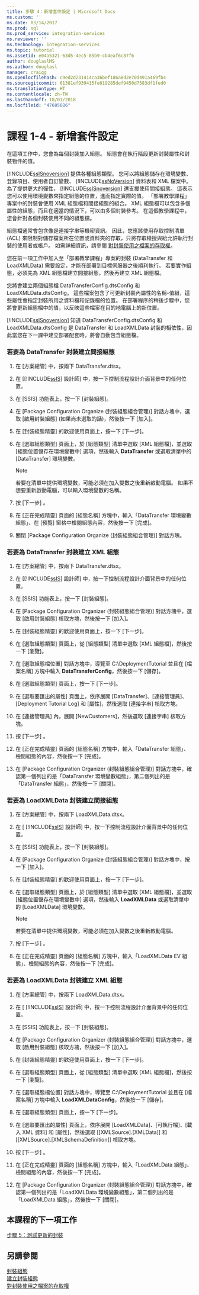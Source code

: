 ```yaml
---
title: 步驟 4：新增套件設定 | Microsoft Docs
ms.custom: ''
ms.date: 03/14/2017
ms.prod: sql
ms.prod_service: integration-services
ms.reviewer: ''
ms.technology: integration-services
ms.topic: tutorial
ms.assetid: e04a5321-63d5-4ec5-85b9-cb4eaf6c87f6
author: douglaslMS
ms.author: douglasl
manager: craigg
ms.openlocfilehash: c9ed2d231414ca36bef186a8d2e70d491a469fb4
ms.sourcegitcommit: 61381ef939415fe019285def9450d7583df1fed0
ms.translationtype: HT
ms.contentlocale: zh-TW
ms.lasthandoff: 10/01/2018
ms.locfileid: "47605686"
---
```

# <a name="lesson-1-4---adding-package-configurations"></a>課程 1-4 - 新增套件設定
在這項工作中，您會為每個封裝加入組態。 組態會在執行階段更新封裝屬性和封裝物件的值。  
  
[!INCLUDE[ssISnoversion](../includes/ssisnoversion-md.md)] 提供各種組態類型。 您可以將組態儲存在環境變數、登錄項目、使用者自訂變數、 [!INCLUDE[ssNoVersion](../includes/ssnoversion-md.md)] 資料表和 XML 檔案中。 為了提供更大的彈性， [!INCLUDE[ssISnoversion](../includes/ssisnoversion-md.md)] 還支援使用間接組態。 這表示您可以使用環境變數來指定組態的位置，進而指定實際的值。 「部署教學課程」專案中的封裝會使用 XML 組態檔和間接組態的組合。 XML 組態檔可以包含多個屬性的組態，而且在適當的情況下，可以由多個封裝參考。 在這個教學課程中，您會針對各個封裝使用不同的組態檔。  
  
組態檔通常會包含像是連接字串等機密資訊。 因此，您應該使用存取控制清單 (ACL) 來限制對儲存檔案所在位置或資料夾的存取，只將存取權授與給允許執行封裝的使用者或帳戶。 如需詳細資訊，請參閱 [對封裝使用之檔案的存取權](../integration-services/security/security-overview-integration-services.md#files)。  
  
您在前一項工作中加入至「部署教學課程」專案的封裝 (DataTransfer 和 LoadXMLData) 需要設定，才能在部署到目標伺服器之後順利執行。 若要實作組態，必須先為 XML 組態檔建立間接組態，然後再建立 XML 組態檔。  
  
您將會建立兩個組態檔 DataTransferConfig.dtsConfig 和 LoadXMLData.dtsConfig。 這些檔案包含了可更新封裝內屬性的名稱-值組，這些屬性會指定封裝所用之資料檔和記錄檔的位置。 在部署程序的稍後步驟中，您將會更新組態檔中的值，以反映這些檔案在目的地電腦上的新位置。  
  
[!INCLUDE[ssISnoversion](../includes/ssisnoversion-md.md)] 知道 DataTransferConfig.dtsConfig 和 LoadXMLData.dtsConfig 是 DataTransfer 和 LoadXMLData 封裝的相依性，因此當您在下一課中建立部署配套時，將會自動包含組態檔。  
  
### <a name="to-create-indirect-configuration-for-the-datatransfer-package"></a>若要為 DataTransfer 封裝建立間接組態  
  
1.  在 [方案總管] 中，按兩下 DataTransfer.dtsx。  
  
2.  在 [[!INCLUDE[ssIS](../includes/ssis-md.md)] 設計師] 中，按一下控制流程設計介面背景中的任何位置。  
  
3.  在 [SSIS] 功能表上，按一下 [封裝組態]。  
  
4.  在 [Package Configuration Organize (封裝組態組合管理)] 對話方塊中，選取 [啟用封裝組態] (如果尚未選取的話)，然後按一下 [加入]。  
  
5.  在 [封裝組態精靈] 的歡迎使用頁面上，按一下 [下一步]。  
  
6.  在 [選取組態類型] 頁面上，於 [組態類型] 清單中選取 [XML 組態檔]，並選取 [組態位置儲存在環境變數中] 選項，然後輸入 **DataTransfer** 或選取清單中的 [DataTransfer] 環境變數。  
  
    > [!NOTE]  
    > 若要在清單中提供環境變數，可能必須在加入變數之後重新啟動電腦。 如果不想要重新啟動電腦，可以輸入環境變數的名稱。  
  
7.  按 [下一步] 。  
  
8.  在 [正在完成精靈] 頁面的 [組態名稱] 方塊中，輸入「DataTransfer 環境變數組態」、在 [預覽] 窗格中檢閱組態內容，然後按一下 [完成]。  
  
9. 關閉 [Package Configuration Organize (封裝組態組合管理)] 對話方塊。  
  
### <a name="to-create-the-xml-configuration-for-the-datatransfer-package"></a>若要為 DataTransfer 封裝建立 XML 組態  
  
1.  在 [方案總管] 中，按兩下 DataTransfer.dtsx。  
  
2.  在 [[!INCLUDE[ssIS](../includes/ssis-md.md)] 設計師] 中，按一下控制流程設計介面背景中的任何位置。  
  
3.  在 [SSIS] 功能表上，按一下 [封裝組態]。  
  
4.  在 [Package Configuration Organizer (封裝組態組合管理)] 對話方塊中，選取 [啟用封裝組態] 核取方塊，然後按一下 [加入]。  
  
5.  在 [封裝組態精靈] 的歡迎使用頁面上，按一下 [下一步]。  
  
6.  在 [選取組態類型] 頁面上，從 [組態類型] 清單中選取 [XML 組態檔]，然後按一下 [瀏覽]。  
  
7.  在 [選取組態檔位置] 對話方塊中，導覽至 C:\DeploymentTutorial 並且在 [檔案名稱] 方塊中輸入 **DataTransferConfig**，然後按一下 [儲存]。  
  
8.  在 [選取組態類型] 頁面上，按一下 [下一步]。  
  
9. 在 [選取要匯出的屬性] 頁面上，依序展開 [DataTransfer]、[連接管理員]、[Deployment Tutorial Log] 和 [屬性]，然後選取 [連接字串] 核取方塊。  
  
10. 在 [連接管理員] 內，展開 [NewCustomers]，然後選取 [連接字串] 核取方塊。  
  
11. 按 [下一步] 。  
  
12. 在 [正在完成精靈] 頁面的 [組態名稱] 方塊中，輸入「DataTransfer 組態」、檢閱組態的內容，然後按一下 [完成]。  
  
13. 在 [Package Configuration Organizer (封裝組態組合管理)] 對話方塊中，確認第一個列出的是「DataTransfer 環境變數組態」，第二個列出的是「DataTransfer 組態」，然後按一下 [關閉]。  
  
### <a name="to-create-indirect-configuration-for-the-loadxmldata-package"></a>若要為 LoadXMLData 封裝建立間接組態  
  
1.  在 [方案總管] 中，按兩下 LoadXMLData.dtsx。  
  
2.  在 [ [!INCLUDE[ssIS](../includes/ssis-md.md)] 設計師] 中，按一下控制流程設計介面背景中的任何位置。  
  
3.  在 [SSIS] 功能表上，按一下 [封裝組態]。  
  
4.  在 [Package Configuration Organize (封裝組態組合管理)] 對話方塊中，按一下 [加入]。  
  
5.  在 [封裝組態精靈] 的歡迎使用頁面上，按一下 [下一步]。  
  
6.  在 [選取組態類型] 頁面上，於 [組態類型] 清單中選取 [XML 組態檔]，並選取 [組態位置儲存在環境變數中] 選項，然後輸入 **LoadXMLData** 或選取清單中的 [LoadXMLData] 環境變數。  
  
    > [!NOTE]  
    > 若要在清單中提供環境變數，可能必須在加入變數之後重新啟動電腦。  
  
7.  按 [下一步] 。  
  
8.  在 [正在完成精靈] 頁面的 [組態名稱] 方塊中，輸入「LoadXMLData EV 組態」、檢閱組態的內容，然後按一下 [完成]。  
  
### <a name="to-create-the-xml-configuration-for-the-loadxmldata-package"></a>若要為 LoadXMLData 封裝建立 XML 組態  
  
1.  在 [方案總管] 中，按兩下 LoadXMLData.dtsx。  
  
2.  在 [ [!INCLUDE[ssIS](../includes/ssis-md.md)] 設計師] 中，按一下控制流程設計介面背景中的任何位置。  
  
3.  在 [SSIS] 功能表上，按一下 [封裝組態]。  
  
4.  在 [Package Configuration Organizer (封裝組態組合管理)] 對話方塊中，選取 [啟用封裝組態] 核取方塊，然後按一下 [加入]。  
  
5.  在 [封裝組態精靈] 的歡迎使用頁面上，按一下 [下一步]。  
  
6.  在 [選取組態類型] 頁面上，從 [組態類型] 清單中選取 [XML 組態檔]，然後按一下 [瀏覽]。  
  
7.  在 [選取組態檔位置] 對話方塊中，導覽至 C:\DeploymentTutorial 並且在 [檔案名稱] 方塊中輸入 **LoadXMLDataConfig**，然後按一下 [儲存]。  
  
8.  在 [選取組態類型] 頁面上，按一下 [下一步]。  
  
9. 在 [選取要匯出的屬性] 頁面上，依序展開 [LoadXMLData]、[可執行檔]、[載入 XML 資料] 和 [屬性]，然後選取 [[XMLSource].[XMLData]] 和 [[XMLSource].[XMLSchemaDefinition]] 核取方塊。  
  
10. 按 [下一步] 。  
  
11. 在 [正在完成精靈] 頁面的 [組態名稱] 方塊中，輸入「LoadXMLData 組態」、檢閱組態的內容，然後按一下 [完成]。  
  
12. 在 [Package Configuration Organizer (封裝組態組合管理)] 對話方塊中，確認第一個列出的是「LoadXMLData 環境變數組態」，第二個列出的是「LoadXMLData 組態」，然後按一下 [關閉]。  
  
## <a name="next-task-in-lesson"></a>本課程的下一項工作  
[步驟 5：測試更新的封裝](../integration-services/lesson-1-5-testing-the-updated-packages.md)  
  
## <a name="see-also"></a>另請參閱  
[封裝組態](../integration-services/packages/package-configurations.md)  
[建立封裝組態](../integration-services/packages/create-package-configurations.md)  
[對封裝使用之檔案的存取權](../integration-services/security/security-overview-integration-services.md#files)  
